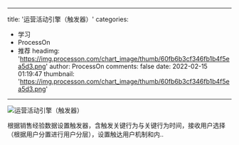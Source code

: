 
---
title: '运营活动引擎（触发器）'
categories: 
 - 学习
 - ProcessOn
 - 推荐
headimg: 'https://img.processon.com/chart_image/thumb/60fb6b3cf346fb1b4f5ea5d3.png'
author: ProcessOn
comments: false
date: 2022-02-15 01:19:47
thumbnail: 'https://img.processon.com/chart_image/thumb/60fb6b3cf346fb1b4f5ea5d3.png'
---

<div>   
<img class="thumb" alt="运营活动引擎（触发器）" src="https://img.processon.com/chart_image/thumb/60fb6b3cf346fb1b4f5ea5d3.png" referrerpolicy="no-referrer">
<p>根据销售经验数据设置触发器，含触发关键行为与关键行为时间，接收用户选择（根据用户分置进行用户分层），设置触达用户机制和内..</p>  
</div>
            